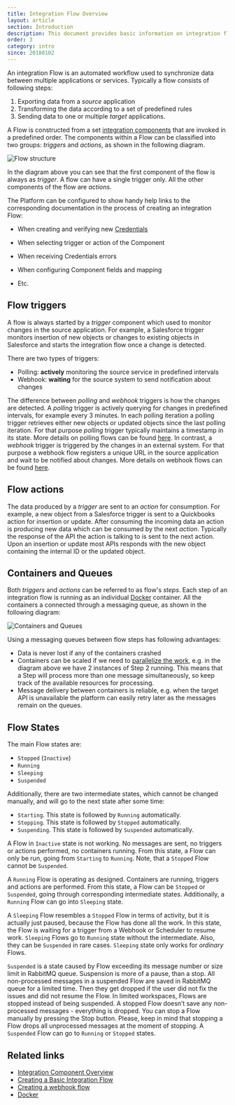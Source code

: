 ```yaml
---
title: Integration Flow Overview
layout: article
section: Introduction
description: This document provides basic information on integration flow and their parts.
order: 3
category: intro
since: 20180102
---
```


An integration Flow is an automated workflow used to synchronize data between multiple applications or services.
Typically a flow consists of following steps:

1. Exporting data from a *source* application
2. Transforming the data according to a set of predefined rules
3. Sending data to one or multiple *target* applications.

A Flow is constructed from a set [integration components](integration-component) that are invoked in a predefined order.
The components within a Flow can be classified into two groups: *triggers* and *actions*, as shown in the following diagram.

![Flow structure](/assets/img/getting-started/integration-flow/flow-trigger-actions.png "Flow structure")

In the diagram above you can see that the first component of the flow is always as *trigger*.
A flow can have a single trigger only. All the other components of the flow are *actions*.

The Platform can be configured to show handy help links to the corresponding documentation in the process of creating an integration Flow:

- When creating and verifying new [Credentials](credential)

- When selecting trigger or action of the Component

- When receiving Credentials errors

- When configuring Component fields and mapping

- Etc.

## Flow triggers

A flow is always started by a *trigger* component which used to monitor changes in the source application. For example, a Salesforce
trigger monitors insertion of new objects or changes to existing objects in Salesforce and starts the integration flow
once a change is detected.

There are two types of triggers:

* Polling: **actively** monitoring the source service in predefined intervals
* Webhook: **waiting** for the source system to send notification about changes


The difference between *polling* and *webhook* triggers is how the changes are detected. A *polling* trigger is actively
querying for changes in predefined intervals, for example every 3 minutes. In each polling iteration a polling trigger
retrieves either new objects or updated objects since the last polling iteration. For that purpose *polling* trigger typically
maintains a timestamp in its state. More details on polling flows can be found [here](first-flow). In contrast, a *webhook* trigger
is triggered by the changes in an external system. For that purpose a webhook flow registers a unique URL in the source application
and wait to be notified about changes. More details on webhook flows can be found [here](webhooks-flow).


## Flow actions

The data produced by a *trigger* are sent to an *action* for consumption. For example, a new object from a Salesforce
trigger is sent to a Quickbooks action for insertion or update. After consuming the incoming data an action
is producing new data which can be consumed by the next *action*. Typically the response of the API the action is talking to
is sent to the next action. Upon an insertion or update most APIs responds with the new object containing the internal ID or the updated object.

## Containers and Queues

Both *triggers* and *actions* can be referred to as flow's *steps*. Each step of an integration flow is running as an individual [Docker](https://www.docker.com/) container.
All the containers a connected through a messaging queue, as shown in the following diagram:

![Containers and Queues](/assets/img/getting-started/integration-flow/flow-steps-queues.png "Containers and Queues")

Using a messaging queues between flow steps has following advantages:

* Data is never lost if any of the containers crashed
* Containers can be scaled if we need to [parallelize the work](/guides/managing-flows.html#parallel-processing), e.g. in the diagram above we have 2 instances of Step 2 running. This means that a Step will process more than one message simultaneously, so keep track of the available resources for processing.
* Message delivery between containers is reliable, e.g. when the target API is unavailable the platform can easily retry later as the messages remain on the queues.


## Flow States

The main Flow states are:

- `Stopped` (`Inactive`)
- `Running`
- `Sleeping`
- `Suspended`  

Additionally, there are two intermediate states, which cannot be changed manually, and will go to the next state after some time:

- `Starting`. This state is followed by `Running` automatically.
- `Stopping`. This state is followed by `Stopped` automatically.
- `Suspending`. This state is followed by `Suspended` automatically.

A Flow in `Inactive` state is not working. No messages are sent, no triggers or actions performed, no containers running. From this state, a Flow can only be run, going from  `Starting` to `Running`. Note, that a `Stopped` Flow cannot be `Suspended`.

A `Running` Flow is operating as designed. Containers are running, triggers and actions are performed. From this state, a Flow can be `Stopped` or `Suspended`, going through corresponding intermediate states. Additionally, a `Running` Flow can go into `Sleeping` state.

A `Sleeping` Flow resembles a `Stopped` Flow in terms of activity, but it is actually just paused, because the Flow has done all the work. In this state, the Flow is waiting for a trigger from a Webhook or Scheduler to resume work. `Sleeping` Flows go to `Running` state without the intermediate. Also, they can be `Suspended` in rare cases. `Sleeping` state only works for *ordinary* Flows.  

`Suspended` is a state caused by Flow exceeding its message number or size limit in RabbitMQ queue. Suspension is more of a pause, than a stop. All non-processed messages in a suspended Flow are saved in RabbitMQ queue for a limited time. Then they get dropped if the user did not fix the issues and did not resume the Flow. In limited workspaces, Flows are stopped instead of being suspended. A stopped Flow doesn’t save any non-processed messages - everything is dropped. You can stop a Flow manually by pressing the Stop button. Please, keep in mind that stopping a Flow drops all unprocessed messages at the moment of stopping. A `Suspended` Flow can go to `Running` or `Stopped` states.     

## Related links

- [Integration Component Overview](integration-component)
- [Creating a Basic Integration Flow](first-flow)
- [Creating a webhook flow](webhooks-flow)
- [Docker](https://www.docker.com/)
